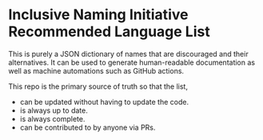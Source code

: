 # Inclusive Naming Initiative Recommended Language List
This is purely a JSON dictionary of names that are discouraged and their alternatives. It can be used to generate human-readable documentation as well as machine automations such as GitHub actions.

This repo is the primary source of truth so that the list,
- can be updated without having to update the code.
- is always up to date.
- is always complete.
- can be contributed to by anyone via PRs.
